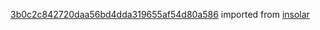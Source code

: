 [3b0c2c842720daa56bd4dda319655af54d80a586](https://github.com/insolar/insolar/commit/3b0c2c842720daa56bd4dda319655af54d80a586) imported from [insolar](https://github.com/insolar/insolar)
